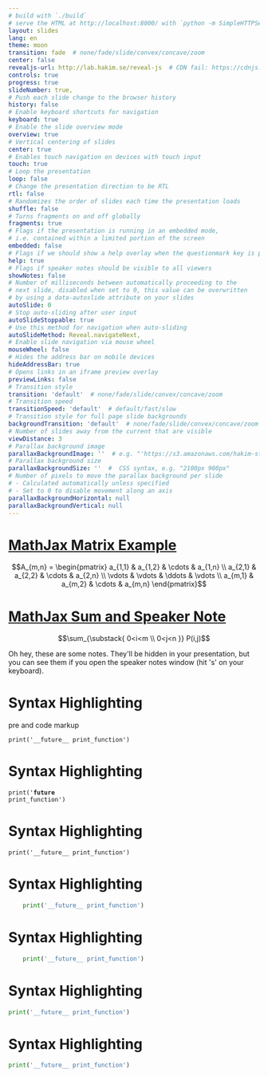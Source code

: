 ```yaml
---
# build with `./build`
# serve the HTML at http://localhost:8000/ with `python -m SimpleHTTPServer`
layout: slides
lang: en
theme: moon
transition: fade  # none/fade/slide/convex/concave/zoom
center: false
revealjs-url: http://lab.hakim.se/reveal-js  # CDN fail: https://cdnjs.cloudflare.com/ajax/libs/reveal.js/3.3.0/js/reveal.min.js
controls: true
progress: true
slideNumber: true,
# Push each slide change to the browser history
history: false
# Enable keyboard shortcuts for navigation
keyboard: true
# Enable the slide overview mode
overview: true
# Vertical centering of slides
center: true
# Enables touch navigation on devices with touch input
touch: true
# Loop the presentation
loop: false
# Change the presentation direction to be RTL
rtl: false
# Randomizes the order of slides each time the presentation loads
shuffle: false
# Turns fragments on and off globally
fragments: true
# Flags if the presentation is running in an embedded mode,
# i.e. contained within a limited portion of the screen
embedded: false
# Flags if we should show a help overlay when the questionmark key is pressed
help: true
# Flags if speaker notes should be visible to all viewers
showNotes: false
# Number of milliseconds between automatically proceeding to the
# next slide, disabled when set to 0, this value can be overwritten
# by using a data-autoslide attribute on your slides
autoSlide: 0
# Stop auto-sliding after user input
autoSlideStoppable: true
# Use this method for navigation when auto-sliding
autoSlideMethod: Reveal.navigateNext,
# Enable slide navigation via mouse wheel
mouseWheel: false
# Hides the address bar on mobile devices
hideAddressBar: true
# Opens links in an iframe preview overlay
previewLinks: false
# Transition style
transition: 'default'  # none/fade/slide/convex/concave/zoom
# Transition speed
transitionSpeed: 'default'  # default/fast/slow
# Transition style for full page slide backgrounds
backgroundTransition: 'default'  # none/fade/slide/convex/concave/zoom
# Number of slides away from the current that are visible
viewDistance: 3
# Parallax background image
parallaxBackgroundImage: ''  # e.g. "'https://s3.amazonaws.com/hakim-static/reveal-js/reveal-parallax-1.jpg'"
# Parallax background size
parallaxBackgroundSize: ''  #  CSS syntax, e.g. "2100px 900px"
# Number of pixels to move the parallax background per slide
# - Calculated automatically unless specified
# - Set to 0 to disable movement along an axis
parallaxBackgroundHorizontal: null
parallaxBackgroundVertical: null
---
```


# [MathJax Matrix Example](https://en.wikibooks.org/wiki/LaTeX/Mathematics)

$$A_{m,n} = 
 \begin{pmatrix}
  a_{1,1} & a_{1,2} & \cdots & a_{1,n} \\
  a_{2,1} & a_{2,2} & \cdots & a_{2,n} \\
  \vdots  & \vdots  & \ddots & \vdots  \\
  a_{m,1} & a_{m,2} & \cdots & a_{m,n} 
 \end{pmatrix}$$


# [MathJax Sum and Speaker Note](https://github.com/hakimel/reveal.js/blob/dev/README.md#slide-transitions)

$$\sum_{\substack{
   0<i<m \\
   0<j<n
  }} 
 P(i,j)$$

<aside class="notes">
    Oh hey, these are some notes. They'll be hidden in your presentation, but you can see them if you open the speaker notes window (hit 's' on your keyboard).
</aside>


# Syntax Highlighting

pre and code markup

<pre>
<code class="python">print('__future__ print_function')</code>
</pre>


# Syntax Highlighting


<code class="python">print('__future__ print_function')</code>


# Syntax Highlighting


    print('__future__ print_function')



# Syntax Highlighting


```.py
    print('__future__ print_function')
```


# Syntax Highlighting


```python
    print('__future__ print_function')
```



# Syntax Highlighting


```python
print('__future__ print_function')
```


# Syntax Highlighting


```.py
print('__future__ print_function')
```